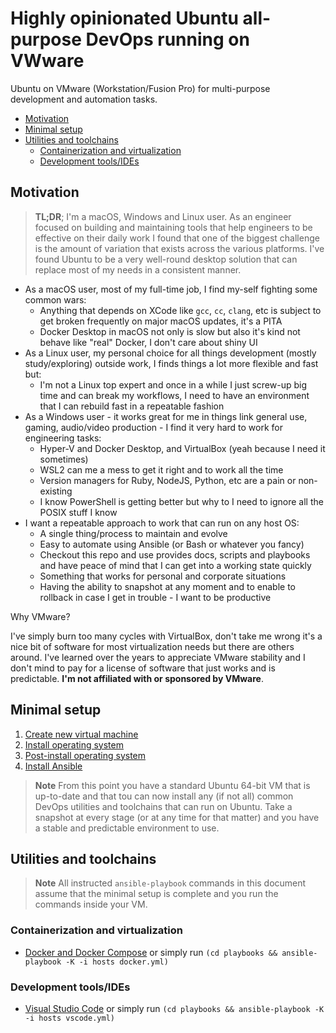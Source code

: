 # Highly opinionated Ubuntu all-purpose DevOps running on VWware

Ubuntu on VMware (Workstation/Fusion Pro) for multi-purpose development and automation tasks.

- [Motivation](#motivation)
- [Minimal setup](#minimal-setup)
- [Utilities and toolchains](#utilities-and-toolchains)
  - [Containerization and virtualization](#containerization-and-virtualization)
  - [Development tools/IDEs](#development-toolsides)

## Motivation

> **TL;DR**;
> I'm a macOS, Windows and Linux user. As an engineer focused on building and maintaining tools that help engineers to be effective on their daily work I found that one of the biggest challenge is the amount of variation that exists across the various platforms. I've found Ubuntu to be a very well-round desktop solution that can replace most of my needs in a consistent manner.

- As a macOS user, most of my full-time job, I find my-self fighting some common wars:
  - Anything that depends on XCode like `gcc`, `cc`, `clang`, etc is subject to get broken frequently on major macOS updates, it's a PITA
  - Docker Desktop in macOS not only is slow but also it's kind not behave like "real" Docker, I don't care about shiny UI
- As a Linux user, my personal choice for all things development (mostly study/exploring) outside work, I finds things a lot more flexible and fast but:
  - I'm not a Linux top expert and once in a while I just screw-up big time and can break my workflows, I need to have an environment that I can rebuild fast in a repeatable fashion
- As a Windows user - it works great for me in things link general use, gaming, audio/video production - I find it very hard to work for engineering tasks:
  - Hyper-V and Docker Desktop, and VirtualBox (yeah because I need it sometimes)
  - WSL2 can me a mess to get it right and to work all the time
  - Version managers for Ruby, NodeJS, Python, etc are a pain or non-existing
  - I know PowerShell is getting better but why to I need to ignore all the POSIX stuff I know
- I want a repeatable approach to work that can run on any host OS:
  - A single thing/process to maintain and evolve
  - Easy to automate using Ansible (or Bash or whatever you fancy)
  - Checkout this repo and use provides docs, scripts and playbooks and have peace of mind that I can get into a working state quickly
  - Something that works for personal and corporate situations
  - Having the ability to snapshot at any moment and to enable to rollback in case I get in trouble - I want to be productive

Why VMware?

I've simply burn too many cycles with VirtualBox, don't take me wrong it's a nice bit of software for most virtualization needs but there are others around. I've learned over the years to appreciate VMware stability and I don't mind to pay for a license of software that just works and is predictable. **I'm not affiliated with or sponsored by VMware**.

## Minimal setup

1. [Create new virtual machine](./docs/create-new-virtual-machine.md)
1. [Install operating system](./docs/install-operating-system.md)
1. [Post-install operating system](./docs//post-install-operating-system.md)
1. [Install Ansible](./docs/install-ansible.md)

> **Note**
> From this point you have a standard Ubuntu 64-bit VM that is up-to-date and that tou can now install any (if not all) common DevOps utilities and toolchains that can run on Ubuntu. Take a snapshot at every stage (or at any time for that matter) and you have a stable and predictable environment to use.

## Utilities and toolchains

> **Note**
> All instructed `ansible-playbook` commands in this document assume that the minimal setup is complete and you run the commands inside your VM.

### Containerization and virtualization

- [Docker and Docker Compose](./docs/install-docker.md) or simply run `(cd playbooks && ansible-playbook -K -i hosts docker.yml)`

### Development tools/IDEs

- [Visual Studio Code](./docs/install-vscode.md) or simply run `(cd playbooks && ansible-playbook -K -i hosts vscode.yml)`
